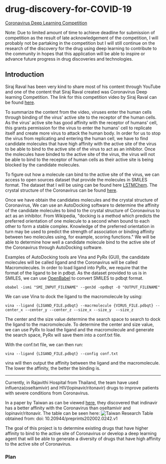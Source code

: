 # drug-discovery-for-COVID-19

[Coronavirus Deep Learning Competition](https://www.sage-health.org/)

Note: Due to limited amount of time to achieve deadline for submission of competition as the result of late acknowledgement of the competition, I will probably not be partaking in the competition but I will still continue on the research of the discovery for the drug using deep learning to contribute to the community in hopes that this application will be able to inspire or advance future progress in drug discoveries and technologies.

## Introduction
Siraj Raval has been very kind to share most of his content through YouTube and one of the content that Siraj Raval created was Coronavirus Deep learning Competition. The link for this competition video by Siraj Raval can be found [here](https://www.youtube.com/watch?v=1LJgkovowgA). 

To summarize the content from the video, viruses enter the human cells through binding of the virus' active site to the receptor of the human cells. As the virus' active site has good affinity with the receptor of humans' cell, this grants permission for the virus to enter the humans' cell to replicate itself and create more virus to attack the human body. In order for us to stop the virus from replicating and entering the human cell, we have to find candidate molecules that have high affinity with the active site of the virus to be able to bind to the active site of the virus to act as an inhibitor. Once the molecules have binded to the active site of the virus, the virus will not be able to bind to the receptor of human cells as their active site is being blocked by the candidate molecules.

To figure out how a molecule can bind to the active site of the virus, we can access to open sources dataset that provide the molecules in SMILES format. The dataset that I will be using can be found here [LSTMChem](https://github.com/topazape/LSTM_Chem/blob/master/datasets/dataset_cleansed.smi). The crystal structure of the Coronavirus can be found [here](https://www.wwpdb.org/pdb?id=pdb_00006lu7).

Once we have obtain the candidates molecules and the crystal structure of Coronavirus, We can use an AutoDocking software to determine the affinity of the candidate molecules to bind to the crystal structure of Coronavirus to act as an inhibitor. 
From Wikipedia, "docking is a method which predicts the preferred orientation of one molecule to a second when bound to each other to form a stable complex. Knowledge of the preferred orientation in turn may be used to predict the strength of association or binding affinity between two molecules using, for example, scoring functions." We will be able to determine how well a candidate molecule bind to the active site of the Coronavirus through AutoDocking software.

Examples of AutoDocking tools are Vina and PyRx (GUI), the candidate molecules will be called ligand and the Coronavirus will be called Macromolecules. In order to load ligand into PyRx, we require that the format of the ligand to be in pdbqt. As the dataset provided to us is in SMILES, we can use [OpenBabel](http://openbabel.org/wiki/Main_Page) to convert SMILES to pdbqt format.

```obabel -ismi "SMI_INPUT_FILENAME" --gen3d -opdbqt -O "OUTPUT_FILENAME" ```

We can use Vina to dock the ligand to the macromolecule by using:

``` vina --ligand {LIGAND_FILE.pdbqt} --macrmolecule {VIRUS_FILE.pdbqt} --center_x --center_y --center_z --size_x --size_y  --size_z ```

The center and the size value determine the search space to search to dock the ligand to the macromolecule.
To determine the center and size value, we can use PyRx to load the ligand and the macromolecule and generate the search space, PyRx will save them into a conf.txt file. 

With the conf.txt file, we can then run:

``` vina --ligand {LIGAND_FILE.pdbqt} --config conf.txt ```

vina will then output the affinity between the ligand and the macromolecule. The lower the affinity, the better the binding is.

<hr />

Currently, in Rajavithi Hospital from Thailand, the team have used influenza(oseltamivir) and HIV(lopinavir/ritonavir) drugs to improve patients with severe conditions from Coronavirus. 

In a paper by Taiwan as can be viewed [here](https://www.preprints.org/manuscript/202002.0242/v1/download), they discovered that indinavir has a better affinity with the Coronavirus than oseltamivir and lopinavir/ritonavir. The table can be seen here:
![Taiwan Research](https://github.com/darylfung96/drug-discovery-for-COVID-19/raw/master/image/taiwan%20research.png)
Table obtained from: doi: 10.20944/preprints202002.0242.v1


The goal of this project is to determine existing drugs that have higher affinity to bind to the active site of Coronavirus or develop a deep learning agent that will be able to generate a diversity of drugs that have high affinity to the active site of Coronavirus. 

### Plan

